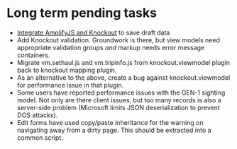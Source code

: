 ﻿# Long term pending tasks

* [Integrate AmplifyJS and Knockout](http://craigcav.wordpress.com/2012/05/16/simple-client-storage-for-view-models-with-amplifyjs-and-knockout/) to save draft data
* Add Knockout validation.  Groundwork is there, but view models need appropriate validation groups _and_ markup needs error message containers.
* Migrate vm.sethaul.js and vm.tripinfo.js from knockout.viewmodel plugin back to knockout mapping plugin.
* As an alternative to the above, create a bug against knockout.viewmodel for performance issue in that plugin.
* Some users have reported performance issues with the GEN-1 sighting model.  Not only are there client issues, but too many records is also a server-side problem
  (Microsoft limits JSON deserialization to prevent DOS attacks).
* Edit forms have used copy/paste inheritance for the warning on navigating away from a dirty page.  This should be extracted into a common script.
